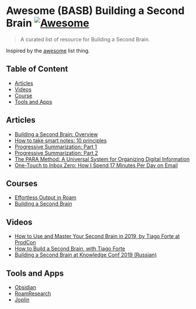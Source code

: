 # Awesome (BASB) Building a Second Brain [![Awesome](https://cdn.rawgit.com/sindresorhus/awesome/d7305f38d29fed78fa85652e3a63e154dd8e8829/media/badge.svg)](https://github.com/sindresorhus/awesome)
> A curated list of resource for Building a Second Brain.

Inspired by the [awesome](https://github.com/sindresorhus/awesome) list thing.

## Table of Content

- [Articles](#articles)
- [Videos](#videos)
- [Course](#courses)
- [Tools and Apps](#tools-and-apps)

## Articles

- [Building a Second Brain: Overview](https://praxis.fortelabs.co/basboverview/)
- [How to take smart notes: 10 principles](https://fortelabs.co/blog/how-to-take-smart-notes/)
- [Progressive Summarization: Part 1](https://fortelabs.co/blog/progressive-summarization-a-practical-technique-for-designing-discoverable-notes)
- [Progressive Summarization: Part 2](https://fortelabs.co/blog/progressive-summarization-ii-examples-and-metaphors)
- [The PARA Method: A Universal System for Organizing Digital Information](https://fortelabs.co/blog/para/)
- [One-Touch to Inbox Zero: How I Spend 17 Minutes Per Day on Email](https://fortelabs.co/blog/one-touch-to-inbox-zero)

## Courses

- [Effortless Output in Roam](https://www.effortlessoutput.com/)
- [Building a Second Brain](https://www.buildingasecondbrain.com/)


## Videos

- [How to Use and Master Your Second Brain in 2019, by Tiago Forte at ProdCon](https://fortelabs.co/blog/how-to-use-and-master-your-second-brain-in-2019-by-tiago-forte-at-prodcon/)
- [How to Build a Second Brain, with Tiago Forte](https://fortelabs.co/blog/how-to-build-a-second-brain/)
- [Building a Second Brain at Knowledge Conf 2019 (Russian)](https://fortelabs.co/blog/building-a-second-brain-at-knowledge-conf-2019/)

## Tools and Apps
- [Obsidian](https://obsidian.md)
- [RoamResearch](https://roamresearch.com)
- [Joplin](https://joplinapp.org)
